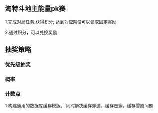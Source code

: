 

## 淘特斗地主能量pk赛
1.完成对局任务,获得积分; 达到对应阶段可以领取固定奖励

2.通过积分，可以兑换奖励




## 抽奖策略

### 优先级抽奖



### 概率



### 计数点


1.构建通用的数据库缓存模版。 同时解决缓存穿透，缓存击穿，缓存雪崩问题